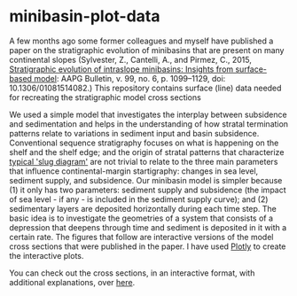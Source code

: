 # minibasin-plot-data

A few months ago some former colleagues and myself have published a paper on the stratigraphic evolution of minibasins that are present on many continental slopes (Sylvester, Z., Cantelli, A., and Pirmez, C., 2015, [Stratigraphic evolution of intraslope minibasins: Insights from surface-based model](http://archives.datapages.com/data/bulletns/2015/06jun/BLTN14082/BLTN14082.html): AAPG Bulletin, v. 99, no. 6, p. 1099–1129, doi: 10.1306/01081514082.) This repository contains surface (line) data needed for recreating the stratigraphic model cross sections 

We used a simple model that investigates the interplay between subsidence and sedimentation and helps in the understanding of how stratal termination patterns relate to variations in sediment input and basin subsidence. Conventional sequence stratigraphy focuses on what is happening on the shelf and the shelf edge; and the origin of stratal patterns that characterize <a href="http://www.sepmstrata.org/page.aspx?&pageid=15&3">typical 'slug diagram'</a> are not trivial to relate to the three main parameters that influence continental-margin startigraphy: changes in sea level, sediment supply, and subsidence. Our minibasin model is simpler because (1) it only has two parameters: sediment supply and subsidence (the impact of sea level - if any - is included in the sediment supply curve); and (2) sedimentary layers are deposited horizontally during each time step. The basic idea is to investigate the geometries of a system that consists of a depression that deepens through time and sediment is deposited in it with a certain rate. The figures that follow are interactive versions of the model cross sections that were published in the paper. I have used <a href="https://plot.ly">Plotly</a> to create the interactive plots.

You can check out the cross sections, in an interactive format, with additional explanations, over [here](http://zsylvester.github.io/minibasin-plot-data/).
